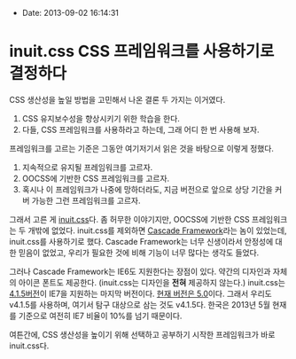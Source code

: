 - Date: 2013-09-02 16:14:31

inuit.css CSS 프레임워크를 사용하기로 결정하다
=======================================

CSS 생산성을 높일 방법을 고민해서 나온 결론 두 가지는 이거였다.

1. CSS 유지보수성을 향상시키기 위한 학습을 한다.
2. 다들, CSS 프레임워크를 사용하라고 하는데, 그래 어디 한 번 사용해 보자.

프레임워크를 고르는 기준은 그동안 여기저기서 읽은 것을 바탕으로 이렇게 정했다.

1. 지속적으로 유지될 프레임워크를 고르자.
2. OOCSS에 기반한 CSS 프레임워크를 고르자.
3. 혹시나 이 프레임워크가 나중에 망하더라도, 지금 버전으로 앞으로 상당 기간을 커버 가능한 그런 프레임워크를 고르자.

그래서 고른 게 [inuit.css](http://inuitcss.com/)다. 좀 허무한 이야기지만, OOCSS에 기반한 CSS 프레임워크는 두 개밖에 없었다. inuit.css를 제외하면 [Cascade Framework](http://jslegers.github.io/cascadeframework/)라는 놈이 있었는데, inuit.css를 사용하기로 했다. Cascade Framework는 너무 신생이라서 안정성에 대한 믿음이 없었고, 우리가 필요한 것에 비해 기능이 너무 많다는 생각도 들었다. 

그러나 Cascade Framework는 IE6도 지원한다는 장점이 있다. 약간의 디자인과 자체의 아이콘 폰트도 제공한다. (inuit.css는 디자인을 **전혀** 제공하지 않는다.) inuit.css는 [4.1.5버전](https://github.com/csswizardry/inuit.css/archive/v4.1.5.zip)이 IE7을 지원하는 마지막 버전이다. [현재 버전은 5.0](http://inuitcss.com//2013/03/inuit-css-v5.0)이다. 그래서 우리도 v4.1.5를 사용하며, 여기서 탐구 대상으로 삼는 것도 v4.1.5다. 한국은 2013년 5월 현재를 기준으로 여전히 IE7 비율이 10%를 넘기 때문이다.

여튼간에, CSS 생산성을 높이기 위해 선택하고 공부하기 시작한 프레임워크가 바로 inuit.css다.